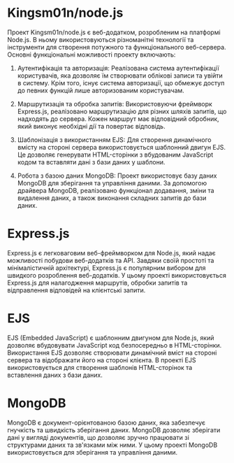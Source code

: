 # Kingsm01n/node.js

Проект Kingsm01n/node.js є веб-додатком, розробленим на платформі Node.js. В ньому використовуються різноманітні технології та інструменти для створення потужного та функціонального веб-сервера. Основні функціональні можливості проекту включають:

1. Аутентифікація та авторизація: Реалізована система аутентифікації користувачів, яка дозволяє їм створювати облікові записи та увійти в систему. Крім того, існує система авторизації, що обмежує доступ до певних функцій лише авторизованим користувачам.

2. Маршрутизація та обробка запитів: Використовуючи фреймворк Express.js, реалізовано маршрутизацію для різних шляхів запитів, що надходять до сервера. Кожен маршрут має відповідний обробник, який виконує необхідні дії та повертає відповідь.

3. Шаблонізація з використанням EJS: Для створення динамічного вмісту на стороні сервера використовується шаблонний двигун EJS. Це дозволяє генерувати HTML-сторінки з вбудованим JavaScript кодом та вставляти дані з бази даних у шаблони.

4. Робота з базою даних MongoDB: Проект використовує базу даних MongoDB для зберігання та управління даними. За допомогою драйвера MongoDB, реалізовано функціонал додавання, зміни та видалення даних, а також виконання складних запитів до бази даних.
# Express.js

Express.js є легковаговим веб-фреймворком для Node.js, який надає можливості побудови веб-додатків та API. Завдяки своїй простоті та мінімалістичній архітектурі, Express.js є популярним вибором для швидкого розроблення веб-додатків. У цьому проекті використовується Express.js для налагодження маршрутів, обробки запитів та відправлення відповідей на клієнтські запити.
# EJS

EJS (Embedded JavaScript) є шаблонним двигуном для Node.js, який дозволяє вбудовувати JavaScript код безпосередньо в HTML-сторінки. Використання EJS дозволяє створювати динамічний вміст на стороні сервера та відображати його на стороні клієнта. В проекті EJS використовується для створення шаблонів HTML-сторінок та вставлення даних з бази даних.
# MongoDB

MongoDB є документ-орієнтованою базою даних, яка забезпечує гнучкість та швидкість зберігання даних. MongoDB дозволяє зберігати дані у вигляді документів, що дозволяє зручно працювати зі структурами даних та зв'язками між ними. У цьому проекті MongoDB використовується для зберігання та управління даними.

